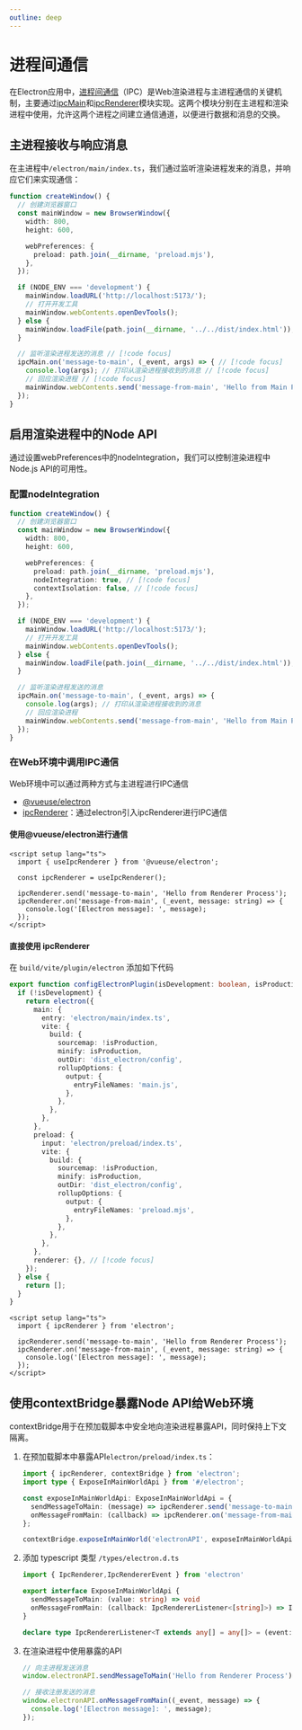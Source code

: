 ```yaml
---
outline: deep
---
```


# 进程间通信

在Electron应用中，[进程间通信](https://www.electronjs.org/zh/docs/latest/tutorial/ipc)（IPC）是Web渲染进程与主进程通信的关键机制，主要通过[ipcMain](https://www.electronjs.org/docs/latest/api/ipc-main)和[ipcRenderer](https://www.electronjs.org/zh/docs/latest/api/ipc-renderer)模块实现。这两个模块分别在主进程和渲染进程中使用，允许这两个进程之间建立通信通道，以便进行数据和消息的交换。

## 主进程接收与响应消息

在主进程中`/electron/main/index.ts`，我们通过监听渲染进程发来的消息，并响应它们来实现通信：

``` ts
function createWindow() {
  // 创建浏览器窗口
  const mainWindow = new BrowserWindow({
    width: 800,
    height: 600,

    webPreferences: {
      preload: path.join(__dirname, 'preload.mjs'),
    },
  });

  if (NODE_ENV === 'development') {
    mainWindow.loadURL('http://localhost:5173/');
    // 打开开发工具
    mainWindow.webContents.openDevTools();
  } else {
    mainWindow.loadFile(path.join(__dirname, '../../dist/index.html'));
  }

  // 监听渲染进程发送的消息 // [!code focus]
  ipcMain.on('message-to-main', (_event, args) => { // [!code focus]
    console.log(args); // 打印从渲染进程接收到的消息 // [!code focus]
    // 回应渲染进程 // [!code focus]
    mainWindow.webContents.send('message-from-main', 'Hello from Main Process', 123123); // [!code focus]
  });
}
```

## 启用渲染进程中的Node API

通过设置webPreferences中的nodeIntegration，我们可以控制渲染进程中Node.js API的可用性。

### 配置nodeIntegration

``` ts
function createWindow() {
  // 创建浏览器窗口
  const mainWindow = new BrowserWindow({
    width: 800,
    height: 600,

    webPreferences: {
      preload: path.join(__dirname, 'preload.mjs'),
      nodeIntegration: true, // [!code focus]
      contextIsolation: false, // [!code focus]
    },
  });

  if (NODE_ENV === 'development') {
    mainWindow.loadURL('http://localhost:5173/');
    // 打开开发工具
    mainWindow.webContents.openDevTools();
  } else {
    mainWindow.loadFile(path.join(__dirname, '../../dist/index.html'));
  }

  // 监听渲染进程发送的消息 
  ipcMain.on('message-to-main', (_event, args) => { 
    console.log(args); // 打印从渲染进程接收到的消息 
    // 回应渲染进程 
    mainWindow.webContents.send('message-from-main', 'Hello from Main Process', 123123); 
  });
}
```

### 在Web环境中调用IPC通信

Web环境中可以通过两种方式与主进程进行IPC通信

- [@vueuse/electron](https://vueuse.org/electron/README.html)
- [ipcRenderer](https://github.com/electron-vite/vite-plugin-electron-renderer)：通过electron引入ipcRenderer进行IPC通信

#### 使用@vueuse/electron进行通信

``` vue
<script setup lang="ts">
  import { useIpcRenderer } from '@vueuse/electron';

  const ipcRenderer = useIpcRenderer();

  ipcRenderer.send('message-to-main', 'Hello from Renderer Process');
  ipcRenderer.on('message-from-main', (_event, message: string) => {
    console.log('[Electron message]: ', message);
  });
</script>
```

#### 直接使用 ipcRenderer

在 `build/vite/plugin/electron` 添加如下代码

``` ts
export function configElectronPlugin(isDevelopment: boolean, isProduction: boolean): PluginOption {
  if (!isDevelopment) {
    return electron({
      main: {
        entry: 'electron/main/index.ts',
        vite: {
          build: {
            sourcemap: !isProduction,
            minify: isProduction,
            outDir: 'dist_electron/config',
            rollupOptions: {
              output: {
                entryFileNames: 'main.js',
              },
            },
          },
        },
      },
      preload: {
        input: 'electron/preload/index.ts',
        vite: {
          build: {
            sourcemap: !isProduction,
            minify: isProduction,
            outDir: 'dist_electron/config',
            rollupOptions: {
              output: {
                entryFileNames: 'preload.mjs',
              },
            },
          },
        },
      },
      renderer: {}, // [!code focus]
    });
  } else {
    return [];
  }
}
```

``` vue
<script setup lang="ts">
  import { ipcRenderer } from 'electron';

  ipcRenderer.send('message-to-main', 'Hello from Renderer Process');
  ipcRenderer.on('message-from-main', (_event, message: string) => {
    console.log('[Electron message]: ', message);
  });
</script>
```

## 使用contextBridge暴露Node API给Web环境

contextBridge用于在预加载脚本中安全地向渲染进程暴露API，同时保持上下文隔离。

1. 在预加载脚本中暴露API`electron/preload/index.ts`：

    ``` ts
    import { ipcRenderer, contextBridge } from 'electron';
    import type { ExposeInMainWorldApi } from '#/electron';

    const exposeInMainWorldApi: ExposeInMainWorldApi = {
      sendMessageToMain: (message) => ipcRenderer.send('message-to-main', message),
      onMessageFromMain: (callback) => ipcRenderer.on('message-from-main', callback),
    };

    contextBridge.exposeInMainWorld('electronAPI', exposeInMainWorldApi);
    ```

2. 添加 typescript 类型
    `/types/electron.d.ts`

    ``` ts
    import { IpcRenderer,IpcRendererEvent } from 'electron'

    export interface ExposeInMainWorldApi {
      sendMessageToMain: (value: string) => void
      onMessageFromMain: (callback: IpcRendererListener<[string]>) => IpcRenderer
    }

    declare type IpcRendererListener<T extends any[] = any[]> = (event: IpcRendererEvent, ...args: T) => void
    ```

3. 在渲染进程中使用暴露的API

    ``` ts
    // 向主进程发送消息
    window.electronAPI.sendMessageToMain('Hello from Renderer Process');

    // 接收注册发送的消息
    window.electronAPI.onMessageFromMain((_event, message) => {
      console.log('[Electron message]: ', message);
    });
    ```
